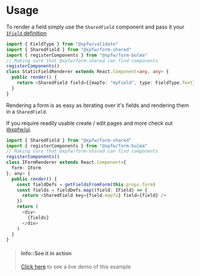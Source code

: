 # Usage

To render a field simply use the `SharedField` component and pass it your [`IField` definition](/core/definitions.md)

```typescript
import { FieldType } from "@xpfw/validate"
import { SharedField } from "@xpfw/form-shared"
import { registerComponents } from "@xpfw/form-bulma"
// Making sure that @xpfw/form-shared can find components
registerComponents()
class StaticFieldRenderer extends React.Component<any, any> {
  public render() {
    return <SharedField field={{mapTo: "myField", type: FieldType.Text}} />
  }
}
```
Rendering a form is as easy as iterating over it's fields and rendering them in a `SharedField`.

If you require readily usable create / edit pages and more check out [@xpfw/ui](/ui/usage.md).
```typescript
import { SharedField } from "@xpfw/form-shared"
import { registerComponents } from "@xpfw/form-bulma"
// Making sure that @xpfw/form-shared can find components
registerComponents()
class IFormRenderer extends React.Component<{
  form: IForm
}, any> {
  public render() {
    const fieldDefs = getFieldsFromForm(this.props.form)
    const fields = fieldDefs.map((field: IField) => {
      return <SharedField key={field.mapTo} field={field} />
    })
    return (
      <div>
        {fields}
      </div>
    )
  }
}
```
> #### Info::See it in action
> [Click here](https://xpfw.github.io/form) to see a live demo of this example